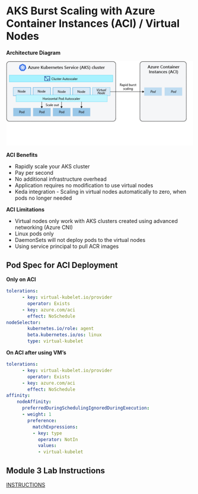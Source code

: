 # AKS Burst Scaling with Azure Container Instances (ACI) / Virtual Nodes

**Architecture Diagram**

![Burst to Azure Container Instances](/docs/autoscaling-workshop/module3/images/AKS-ACI.png)

**ACI Benefits**

* Rapidly scale your AKS cluster
* Pay per second
* No additional infrastructure overhead
* Application requires no modification to use virtual nodes
* Keda integration - Scaling in virtual nodes automatically to zero, when pods no longer needed

**ACI Limitations**

* Virtual nodes only work with AKS clusters created using advanced networking (Azure CNI)
* Linux pods only
* DaemonSets will not deploy pods to the virtual nodes
* Using service principal to pull ACR images

## Pod Spec for ACI Deployment
**Only on ACI**

```yaml
tolerations:
      - key: virtual-kubelet.io/provider
        operator: Exists
      - key: azure.com/aci
        effect: NoSchedule
nodeSelector:
        kubernetes.io/role: agent
        beta.kubernetes.io/os: linux
        type: virtual-kubelet
```

**On ACI after using VM’s**

```yaml
tolerations:
      - key: virtual-kubelet.io/provider
        operator: Exists
      - key: azure.com/aci
        effect: NoSchedule
affinity:
    nodeAffinity:
      preferredDuringSchedulingIgnoredDuringExecution:
      - weight: 1
        preference:
          matchExpressions:
          - key: type
            operator: NotIn
            values:
            - virtual-kubelet
```

## Module 3 Lab Instructions

[INSTRUCTIONS](/INSTRUCTIONS.md)

